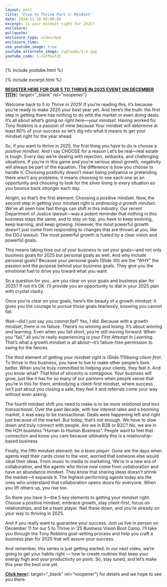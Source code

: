 ```yaml
---
layout: post
title: 'Five to Thrive Part 1: Mindset'
date: 2024-11-20 05:00:00
excerpt: Is your mindset right for 2025?
enclosure:
pullquote:
enclosure_type: video/mp4
enclosure_time:
use_youtube_image: true
youtube_alternate_image: /uploads/2-4.jpg
youtube_code: L-CGFPkof2I
---
```

{% include youtube.html %}

{% include excerpt.html %}

[**REGISTER HERE FOR OUR 5 TO THRIVE IN 2025 EVENT ON DECEMBER 11TH**](https://www.eventbrite.com/e/top-agent-secrets-5-keys-to-thrive-in-2025-tickets-1083491565439?aff=oddtdtcreator){: target="_blank" rel="noopener"}

Welcome back to *5 to Thrive in 2025*! If you’re reading this, it’s because you’re ready to make 2025 your best year yet. And here’s the truth: the first step in getting there has nothing to do with the market or even doing deals. It’s all about what’s going on *right here*—*your mindset*. Having worked for Tony Robbins is a passion of mine because Your mindset will determine at least 80% of your success so let’s dig into what it means to get your mindset right for the year ahead.

So, if you want to thrive in 2025, the first thing you have to do is choose a *positive mindset*. And I say CHOOSE for a reason Let’s be real—real estate is tough. Every day we’re dealing with rejection, setbacks, and challenging situations. If you’re in this game and you’re serious about growth, negativity will always be part of the equation. The difference is how you choose to handle it. Choosing positivity doesn’t mean being pollyanna or pretending there aren’t any problems; it means choosing to see each one as an opportunity and choosing to look for the silver lining in every situation so you bounce back stronger each day.

Alright, so that’s the first element: Choosing a positive mindset. Now, the second step in getting your mindset right is *embracing a growth mindset.* We’ve all seen how fast things can shift in this industry. Our recent Department of Justice lawsuit—was a potent reminder that nothing in this business stays the same, and to stay on top, you have to keep evolving, keep learning, and keep growing. However, the most powerful growth doesn’t just come from responding to changes that are thrown at you, like the DOJ lawsuit. The most powerful growth is fueled by a clear vision and powerful goals.

This means taking time *out of* your business to set your goals—and not only business goals for 2025 but personal goals as well. And why include personal goals? Because your personal goals (Slide 30) are the “WHY” the passion and the purpose behind your business goals. They give you the emotional fuel to drive you toward what you want.

So a question for you…are you clear on your goals and business plan for 2025? If not it’s OK. I’ll provide you an opportunity to dial in your 2025 plan with crystal clarity.

Once you’re clear on your goals, here’s the beauty of a growth mindset: it gives you the courage to pursue those goals fearlessly, knowing you cannot fail.

Wait—did I just say you *cannot fail*? Yes, I did. Because with a growth mindset, there is no failure. There’s no winning and losing. It’s about winning *and* learning. Even when you fall short, you’re still moving forward. When you “fail,” all you’re really experiencing is your *First Attempt* *In* *Learning*. That’s what a growth mindset is all about—it’s failure-free permission to swing for the fences.

The third element of getting your mindset right is (Slide 111)*being client-first*. To thrive in this business, you have to live to make other people’s lives better. When you’re truly committed to helping your clients, they feel it. And you know what? That kind of sincerity is contagious. Your business will grow, just like it has for so many of our partners when people sense that you’re in this for them, embodying a client-first mindset, where success isn’t just about you closing a sale; they feel it and referrals come your way without even asking.

The fourth mindset shift you need to make is to be *more relational and less transactional*. Over the past decade, with low interest rates and a booming market, it was easy to be transactional. Deals were happening left and right just because of the market. But today, that’s not enough. We have to slow down and truly connect with people. Are we in B2B or B2C? No, we are in the H2H business “Human to Human Business”. People want to feel that connection and know you care because ultimately this is a relationship-based business.

Finally, the fifth mindset element: *be a team player*. Gone are the days when agents kept their cards close to the vest, worried that someone else would steal their ideas. From music to media to marketing. We’re in a new era of collaboration, and the agents who thrive now come from collaboration and have an abundance mindset. They know that sharing ideas doesn’t shrink the market—it expands it. The highest-performing agents today are the ones who understand that collaboration opens doors for everyone. When you lift others up, you rise too.

So there you have it—the 5 key elements to getting your mindset right. Choose a positive mindset, embrace growth, stay client-first, focus on relationships, and be a team player. Nail these down, and you’re already on your way to thriving in 2025.

And if you really want to guarantee your success. Join us live in person on December 11 for our 5 to Thrive in ‘25 Business Vision Boot Camp. I’ll take you through the Tony Robbins goal-setting process and help you craft a business plan for 2025 that will assure your success.

And remember, this series is just getting started. In our next video, we’re going to get your habits right — how to create routines that keep your energy high and your productivity on point. So, stay tuned, and let’s make this year the best one yet.

[**Click here**](https://www.eventbrite.com/e/top-agent-secrets-5-keys-to-thrive-in-2025-tickets-1083491565439?aff=oddtdtcreator){: target="_blank" rel="noopener"} for details and we hope to see you there.